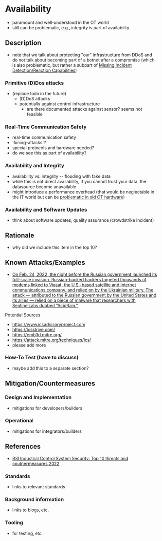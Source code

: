 # Availability

- paramount and well-understood in the OT world
- still can be problematic, e.g., integrity is part of availability

## Description

- note that we talk about protecting "our" infrastructure from DDoS and do not talk about becoming part of a botnet after a compromise (which is also problematic, but rather a subpart of [Missing Incident Detection/Reaction Capabilities](./missing-incident-detection-reaction-capabilities.md))

### Primitive (D)Dos attacks

- (replace todo in the future)
  - (D)DoS attacks
  - potentially against control infrastructure
    - are there documented attacks against sensor? seems not feasible

### Real-Time Communication Safety

- real-time communication safety
- 'timing-attacks'?
- special protocols and hardware needed?
- do we see this as part of availability?

### Availability and Integrity

- availability vs. integrity -- flooding with fake data
- while this is not direct availability, if you cannot trust your data, the datasource become unavailable
- might introduce a performance overhead (that would be neglectable in the IT world but can be [problematic in old OT hardware](./components-with-insufficient-security-capabilities.md))

### Availability and Software Updates

- think about software updates, quality assurance (crowdstrike incident)

## Rationale

- why did we include this item in the top 10?

## Known Attacks/Examples

- [On Feb. 24, 2022, the night before the Russian government launched its full-scale invasion, Russian-backed hackers targeted thousands of modems linked to Viasat, the U.S.-based satellite and internet communications company, and relied on by the Ukrainian military. The attack — attributed to the Russian government by the United States and its allies — relied on a piece of malware that researchers with SentinelLabs dubbed “AcidRain.”](https://www.cyberscoop.com/russia-ukraine-viasat-modem-hack-acidrain/)

Potential Sources

- <https://www.icsadvisoryproject.com>
- <https://icsstrive.com/>
- <https://emb3d.mitre.org/>
- <https://attack.mitre.org/techniques/ics/>
- please add more

### How-To Test (have to discuss)

- maybe add this to a separate section?

## Mitigation/Countermeasures

### Design and Implementation

- mitigations for developers/builders

### Operational

- mitigations for integrators/builders

## References

- [BSI Industrial Control System Security: Top 10 threats and coutnermeasures 2022](https://www.allianz-fuer-cybersicherheit.de/SharedDocs/Downloads/Webs/ACS/DE/BSI-CS/BSI-CS_005E.pdf?__blob=publicationFile&v=6)

### Standards

- links to relevant standards

### Background information

- links to blogs, etc.

### Tooling

- for testing, etc.
